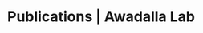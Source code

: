 ---
title: Publications | Awadalla Lab
permalink: /publications/
published: false
isPublic_b: true

publicationType_txt: journal
title_txt: "Mapping copy number variation by population-scale genome sequencing."
pmid_tl: 21293372
publishDate_tdt: "2011-02-03T07:23:33.000Z"
journalTitle_txt: "Nature"
volume_tl: 470
issue_tl: 7332
doi_txt: "10.1038/nature09708"
authors_list: 
  - author_txt: "Mills RE"
  - author_txt: "Walter K"
  - author_txt: "Stewart C"
  - author_txt: "Handsaker RE"
  - author_txt: "Chen K"
  - author_txt: "Alkan C"
  - author_txt: "Abyzov A"
  - author_txt: "Yoon SC"
  - author_txt: "Ye K"
  - author_txt: "Cheetham RK"
  - author_txt: "Chinwalla A"
  - author_txt: "Conrad DF"
  - author_txt: "Fu Y"
  - author_txt: "Grubert F"
  - author_txt: "Hajirasouliha I"
  - author_txt: "Hormozdiari F"
  - author_txt: "Iakoucheva LM"
  - author_txt: "Iqbal Z"
  - author_txt: "Kang S"
  - author_txt: "Kidd JM"
  - author_txt: "Konkel MK"
  - author_txt: "Korn J"
  - author_txt: "Khurana E"
  - author_txt: "Kural D"
  - author_txt: "Lam HY"
  - author_txt: "Leng J"
  - author_txt: "Li R"
  - author_txt: "Li Y"
  - author_txt: "Lin CY"
  - author_txt: "Luo R"
  - author_txt: "Mu XJ"
  - author_txt: "Nemesh J"
  - author_txt: "Peckham HE"
  - author_txt: "Rausch T"
  - author_txt: "Scally A"
  - author_txt: "Shi X"
  - author_txt: "Stromberg MP"
  - author_txt: "Stütz AM"
  - author_txt: "Urban AE"
  - author_txt: "Walker JA"
  - author_txt: "Wu J"
  - author_txt: "Zhang Y"
  - author_txt: "Zhang ZD"
  - author_txt: "Batzer MA"
  - author_txt: "Ding L"
  - author_txt: "Marth GT"
  - author_txt: "McVean G"
  - author_txt: "Sebat J"
  - author_txt: "Snyder M"
  - author_txt: "Wang J"
  - author_txt: "Ye K"
  - author_txt: "Eichler EE"
  - author_txt: "Gerstein MB"
  - author_txt: "Hurles ME"
  - author_txt: "Lee C"
  - author_txt: "McCarroll SA"
  - author_txt: "Korbel JO"
  - author_txt: "1000 Genomes Project."
---